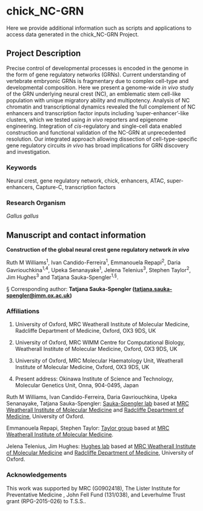 # chick_NC-GRN

Here we provide additional information such as scripts and applications to access data generated in the chick_NC-GRN Project.


## Project Description

Precise control of developmental processes is encoded in the genome in the form of gene regulatory networks (GRNs). Current understanding of vertebrate embryonic GRNs is fragmentary due to complex cell-type and developmental composition. Here we present a genome-wide _in vivo_ study of the GRN underlying neural crest (NC), an emblematic stem cell-like population with unique migratory ability and multipotency. Analysis of NC chromatin and transcriptional dynamics revealed the full complement of NC enhancers and transcription factor inputs including ‘super-enhancer’-like clusters, which we tested using _in vivo_ reporters and epigenome engineering. Integration of _cis_-regulatory and single-cell data enabled construction and functional validation of the NC-GRN at unprecedented resolution. Our integrated approach allowing dissection of cell-type-specific gene regulatory circuits _in vivo_ has broad implications for GRN discovery and investigation.

### Keywords

Neural crest, gene regulatory network, chick, enhancers, ATAC, super-enhancers, Capture-C, transcription factors

### Research Organism

*Gallus gallus*



## Manuscript and contact information

**Construction of the global neural crest gene regulatory network _in vivo_**

Ruth M Williams<sup>1</sup>, Ivan Candido-Ferreira<sup>1</sup>, Emmanouela Repapi<sup>2</sup>, Daria Gavriouchkina<sup>1,4</sup>, Upeka Senanayake<sup>1</sup>, Jelena Telenius<sup>3</sup>, Stephen Taylor<sup>2</sup>, Jim Hughes<sup>3</sup> and Tatjana Sauka-Spengler<sup>1,§</sup>.

 § Corresponding author: 
 **Tatjana Sauka-Spengler (tatjana.sauka-spengler@imm.ox.ac.uk)**

### Affiliations 

1. University of Oxford,
MRC Weatherall Institute of Molecular Medicine,
Radcliffe Department of Medicine,
Oxford, OX3 9DS, UK

2. University of Oxford,
MRC WIMM Centre for Computational Biology,
Weatherall Institute of Molecular Medicine,
Oxford, OX3 9DS, UK

3. University of Oxford,
MRC Molecular Haematology Unit,
Weatherall Institute of Molecular Medicine,
Oxford, OX3 9DS, UK

4. Present address:
Okinawa Institute of Science and Technology,
Molecular Genetics Unit,
Onna, 904-0495, Japan



Ruth M Williams, Ivan Candido-Ferreira, Daria Gavriouchkina, Upeka Senanayake, Tatjana Sauka-Spengler: [Sauka-Spengler lab](http://www.tsslab.co.uk) based at [MRC Weatherall Institute of Molecular Medicine](www.imm.ox.ac.uk) and [Radcliffe Department of Medicine](http://www.rdm.ox.ac.uk), University of Oxford.

Emmanouela Repapi, Stephen Taylor: [Taylor group](https://www.imm.ox.ac.uk/research/units-and-centres/mrc-wimm-centre-for-computational-biology/groups/taylor-group-visualisation-analysis-and-integration) based at [MRC Weatherall Institute of Molecular Medicine](http://www.imm.ox.ac.uk).

Jelena Telenius, Jim Hughes: [Hughes lab](https://www.imm.ox.ac.uk/research/units-and-centres/mrc-wimm-centre-for-computational-biology/groups/hughes-group) based at [MRC Weatherall Institute of Molecular Medicine](http://www.imm.ox.ac.uk) and [Radcliffe Department of Medicine](http://www.rdm.ox.ac.uk), University of Oxford.



### Acknowledgements

This work was supported by MRC (G0902418), The Lister Institute for Preventative Medicine , John Fell Fund (131/038), and Leverhulme Trust grant (RPG-2015-026) to T.S.S.. 
